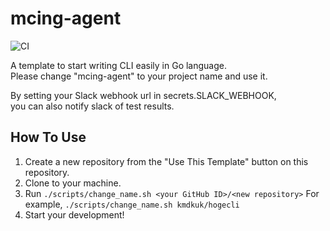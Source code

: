 # mcing-agent
![CI](https://github.com/kmdkuk/mcing-agent/workflows/CI/badge.svg)

A template to start writing CLI easily in Go language.  
Please change "mcing-agent" to your project name and use it. 

By setting your Slack webhook url in secrets.SLACK_WEBHOOK,  
you can also notify slack of test results.  

## How To Use

1. Create a new repository from the "Use This Template" button on this repository.
2. Clone to your machine.
3. Run `./scripts/change_name.sh <your GitHub ID>/<new repository>` For example, `./scripts/change_name.sh kmdkuk/hogecli`
4. Start your development!
